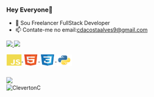### Hey Everyone👋




- 🔭 Sou Freelancer FullStack Developer
- 📫 Contate-me no email:cdacostaalves9@gmail.com 

<div>
  <a href="https://github.com/ClevertonC">
  <img height="180em" src="https://github-readme-stats.vercel.app/api?username=ClevertonC&show_icons=true&theme=dark&include_all_commits=true&count_private=true"/>
  <img height="180em" src="https://github-readme-stats.vercel.app/api/top-langs/?username=ClevertonC&layout=compact&langs_count=7&theme=dark"/>
</div>
  
  <div style="display: inline_block"><br>
  <img align="center" alt="Cle-Js" height="30" width="40" src="https://raw.githubusercontent.com/devicons/devicon/master/icons/javascript/javascript-plain.svg">
  <img align="center" alt="Cle-HTML" height="30" width="40" src="https://raw.githubusercontent.com/devicons/devicon/master/icons/html5/html5-original.svg">
  <img align="center" alt="Cle-CSS" height="30" width="40" src="https://raw.githubusercontent.com/devicons/devicon/master/icons/css3/css3-original.svg">
  <img align="center" alt="Cle-CSS" height="30" width="40" src="https://raw.githubusercontent.com/devicons/devicon/master/icons/python/python-original.svg">

 
    
  
</div>
  
  ##
  
  <div> 
  <a href="https://www.linkedin.com/in/devcleverton/-45875016a" target="_blank"><img src="https://img.shields.io/badge/-LinkedIn-%230077B5?style=for-the-badge&logo=linkedin&logoColor=white" target="_blank"></a> 
 
</div>
  <div>
      <img src="https://komarev.com/ghpvc/?username=ClevertonC&color=green" alt="ClevertonC" /> 
  </div>


                                                                                                                                      
